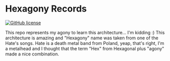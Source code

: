 # Hexagony Records

[![GitHub license](https://img.shields.io/github/license/Naereen/StrapDown.js.svg)](https://github.com/Naereen/StrapDown.js/blob/master/LICENSE)

This repo represents my agony to learn this architecture... I'm kidding :) This architecture is amazing and "Hexagony" name was taken from one of the Hate's songs. Hate is a death metal band from Poland, yeap, that's right, I'm a metalhead and I thought that the term "Hex" from Hexagonal plus "agony" made a nice combination.